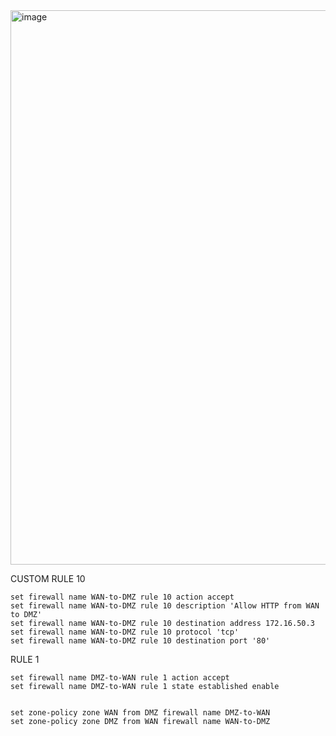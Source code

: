 








<img width="887" alt="image" src="https://github.com/user-attachments/assets/6ca4f6c2-3c0a-49f0-a3ca-b06c8b6bbd62" />



CUSTOM RULE 10

```
set firewall name WAN-to-DMZ rule 10 action accept
set firewall name WAN-to-DMZ rule 10 description 'Allow HTTP from WAN to DMZ'
set firewall name WAN-to-DMZ rule 10 destination address 172.16.50.3
set firewall name WAN-to-DMZ rule 10 protocol 'tcp'
set firewall name WAN-to-DMZ rule 10 destination port '80'

```


RULE 1
```
set firewall name DMZ-to-WAN rule 1 action accept
set firewall name DMZ-to-WAN rule 1 state established enable

```


```

set zone-policy zone WAN from DMZ firewall name DMZ-to-WAN 
set zone-policy zone DMZ from WAN firewall name WAN-to-DMZ
```

